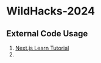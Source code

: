 # WildHacks-2024

## External Code Usage

1. [Next.js Learn Tutorial](https://nextjs.org/learn/dashboard-app)
2.
